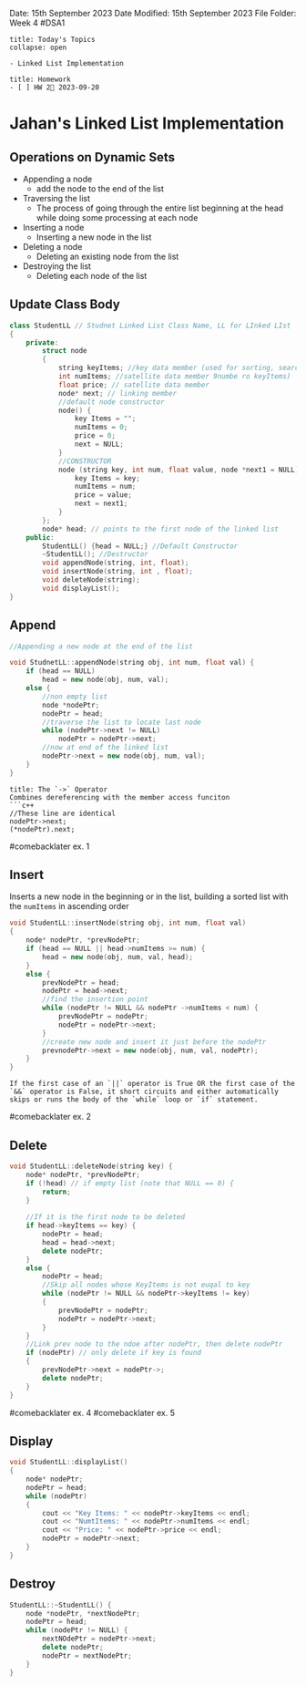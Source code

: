 Date: 15th September 2023
Date Modified: 15th September 2023
File Folder: Week 4
#DSA1

```ad-abstract
title: Today's Topics
collapse: open

- Linked List Implementation

```

```ad-note
title: Homework
- [ ] HW 2📅 2023-09-20 
```

# Jahan's Linked List Implementation

## Operations on Dynamic Sets 

- Appending a node
	- add the node to the end of the list
- Traversing the list
	- The process of going through the entire list beginning at the head while doing some processing at each node
- Inserting a node
	- Inserting a new node in the list
- Deleting a node
	- Deleting an existing node from the list
- Destroying the list
	- Deleting each node of the list

## Update Class Body

```c++ 
class StudentLL // Studnet Linked List Class Name, LL for LInked LIst
{
	private:
		struct node
		{
			string keyItems; //key data member (used for sorting, search, etc.)
			int numItems; //satellite data member 9numbe ro keyItems)
			float price; // satellite data member
			node* next; // linking member
			//default node constructor
			node() {
				key Items = "";
				numItems = 0;
				price = 0;
				next = NULL;
			}
			//CONSTRUCTOR
			node (string key, int num, float value, node *next1 = NULL) {
				key Items = key;
				numItems = num;
				price = value;
				next = next1;
			}
		};
		node* head; // points to the first node of the linked list
	public:
		StudentLL() {head = NULL;} //Default Constructor
		~StudentLL(); //Destructor
		void appendNode(string, int, float);
		void insertNode(string, int , float);
		void deleteNode(string);
		void displayList();
}
```

## Append

```c++
//Appending a new node at the end of the list

void StudnetLL::appendNode(string obj, int num, float val) {
	if (head == NULL)
		head = new node(obj, num, val);
	else {
		//non empty list
		node *nodePtr;
		nodePtr = head;
		//traverse the list to locate last node
		while (nodePtr->next != NULL)
			nodePtr = nodePtr->next;
		//now at end of the linked list
		nodePtr->next = new node(obj, num, val);
	}
}
```

```ad-note
title: The `->` Operator
Combines dereferencing with the member access funciton
```c++
//These line are identical
nodePtr->next;
(*nodePtr).next;
```

#comebacklater ex. 1
## Insert

Inserts a new node in the beginning or in the list, building a sorted list with the `numItems` in ascending order

```c++
void StudentLL::insertNode(string obj, int num, float val) 
{
	node* nodePtr, *prevNodePtr;
	if (head == NULL || head->numItems >= num) {
		head = new node(obj, num, val, head);
	}
	else {
		prevNodePtr = head;
		nodePtr = head->next;
		//find the insertion point
		while (nodePtr != NULL && nodePtr ->numItems < num) {
			prevNodePtr = nodePtr;
			nodePtr = nodePtr->next;
		}
		//create new node and insert it just before the nodePtr
		prevnodePtr->next = new node(obj, num, val, nodePtr);
	}
}
```

```ad-note
If the first case of an `||` operator is True OR the first case of the `&&` operator is False, it short circuits and either automatically skips or runs the body of the `while` loop or `if` statement.
```

#comebacklater  ex. 2

## Delete

```c++
void StudentLL::deleteNode(string key) {
	node* nodePtr, *prevNodePtr;
	if (!head) // if empty list (note that NULL == 0) {
		return;
	}
	
	//If it is the first node to be deleted
	if head->keyItems == key) {
		nodePtr = head;
		head = head->next;
		delete nodePtr;
	}
	else {
		nodePtr = head;
		//Skip all nodes whose KeyItems is not euqal to key
		while (nodePtr != NULL && nodePtr->keyItems != key)
		{
			prevNodePtr = nodePtr;
			nodePtr = nodePtr->next;
		}
	}
	//Link prev node to the ndoe after nodePtr, then delete nodePtr
	if (nodePtr) // only delete if key is found 
	{
		prevNodePtr->next = nodePtr->;
		delete nodePtr;
	}
}
```

#comebacklater ex. 4
#comebacklater ex. 5

## Display

```c++
void StudentLL::displayList()
{
	node* nodePtr;
	nodePtr = head;
	while (nodePtr) 
	{
		cout << "Key Items: " << nodePtr->keyItems << endl;
		cout << "NumtItems: " << nodePtr->numItems << endl;
		cout << "Price: " << nodePtr->price << endl;
		nodePtr = nodePtr->next;
	}
}
```

## Destroy

```c++
StudentLL::~StudentLL() {
	node *nodePtr, *nextNodePtr;
	nodePtr = head;
	while (nodePtr != NULL) {
		nextNOdePtr = nodePtr->next;
		delete nodePtr;
		nodePtr = nextNodePtr;
	}
}
```

